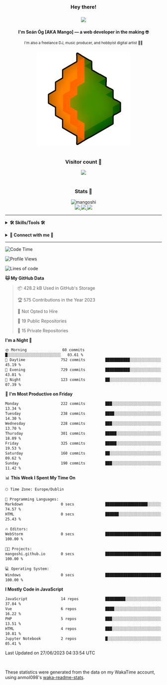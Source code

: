 
<div align="center"> 
	<h3>
		Hey there! 
	</h3>
	<h3 align="center">
		<img src="https://meritt-gifs.s3-us-west-1.amazonaws.com/nerd-life/mario-star.gif" width="32px">
	</h3>
	<h4 align="center">
		I'm Seán Óg [AKA Mango] — a web developer in the making 🤓
	</h4>
	<sup>I'm also a freelance DJ, music producer, and hobbyist digital artist 🎵🎨</sup>
</div>

<br>

<div align="center">
	<img src="img/hexmango.png">
</div>

<br>

<div align="center">
	<h3>Visitor count 👀</h3>
	<img src="https://profile-counter.glitch.me/mangoshi/count.svg">
</div>

<br>

<div align="center">
	<h3>Stats 📃</h3>
	<img src="https://github-readme-streak-stats.herokuapp.com/?user=mangoshi&theme=dark" alt="mangoshi"/>
	<br>
	<a href="https://github.com/anuraghazra/github-readme-stats">
		<img src="https://github-readme-stats.vercel.app/api?username=mangoshi&show_icons=true&theme=dark&border_radius=1rem">
		<img src="https://github-readme-stats.vercel.app/api/wakatime?username=Mangoshi&theme=dark&border_radius=1rem">
		<img width="500" src="https://github-readme-stats.vercel.app/api/top-langs/?username=mangoshi&theme=dark&border_radius=1rem&layout=compact&exclude_repo=FunkyShapeGenerator&langs_count=8"/>
	</a>
</div>

<hr>

<details>
	<summary>
		<b>🛠 Skills/Tools 🛠</b>
	</summary>
	<br>
	<h5>Languages / Frameworks</h5>
	<table style="user-select:none;">
		<tr>
			<td align="center">
			HTML<br>
			<img src="https://cdn1.iconfinder.com/data/icons/logotypes/32/badge-html-5-512.png" alt="html5" width="40" height="40"/>
			</td>
			<td align="center">
			CSS
			<br>
			<img src="https://cdn1.iconfinder.com/data/icons/logotypes/32/badge-css-3-512.png" alt="css3" width="40" height="40"/>
			</td>
			<td align="center">
			JavaScript
			<br>
			<img src="https://raw.githubusercontent.com/devicons/devicon/master/icons/javascript/javascript-original.svg" alt="javascript" width="40" height="40"/>
			<td align="center">
			P5.js
			<br>
			<img src="https://blindedcyclops.neocities.org/p5js-icons/p5-sq-reverse-filled.png" alt="javascript" width="40" height="40"/>
			</td>
			<td align="center">
			Java
			<br>
			<img src="https://cdn.icon-icons.com/icons2/1381/PNG/512/java_93883.png" alt="java" width="40" height="40"/>
			</td>
			<td align="center">
			PHP
			<br>
			<img src="https://upload.wikimedia.org/wikipedia/commons/thumb/3/31/Webysther_20160423_-_Elephpant.svg/350px-Webysther_20160423_-_Elephpant.svg.png" alt="php" width="50" height="40"/>
			</td>
			<td align="center">
			MySQL
			<br>
			<img src="https://cdn.icon-icons.com/icons2/1381/PNG/512/mysqlworkbench_93532.png" alt="mysql" width="40" height="40"/>
			</td>
			<td align="center">
			Bootstrap
			<br>
			<img src="https://upload.wikimedia.org/wikipedia/commons/thumb/b/b2/Bootstrap_logo.svg/1280px-Bootstrap_logo.svg.png" alt="bootstrap" width="40" height="40"/>
			</td>
		</tr>
	</table>
	<h5>Editors / IDEs</h5>
	<table>
		<tr>
			<td align="center">VSCodium<br>
			<img src="https://raw.githubusercontent.com/VSCodium/vscodium/master/src/resources/linux/code.png" width="40" height="40"/>
			</td>
			<td align="center">IntelliJ<br>
			<img src="https://upload.wikimedia.org/wikipedia/commons/thumb/9/9c/IntelliJ_IDEA_Icon.svg/512px-IntelliJ_IDEA_Icon.svg.png" width="40" height="40"/>
			</td>
			<td align="center">WebStorm<br>
			<img src="https://upload.wikimedia.org/wikipedia/commons/thumb/7/71/WebStorm_Icon.png/600px-WebStorm_Icon.png" width="40" height="40"/>
			</td>
			<td align="center">PhpStorm<br>
			<img src="https://upload.wikimedia.org/wikipedia/commons/thumb/c/c9/PhpStorm_Icon.svg/512px-PhpStorm_Icon.svg.png" width="40" height="40"/>
			</td>
		</tr>
	</table>
	<h5>Non-programming Tools</h5>
	<table>
		<tr>
			<td align="center">
			Photoshop
			<br>
			<img src="https://cdn4.iconfinder.com/data/icons/logos-and-brands/512/23_Photoshop_Adobe_logo_logos-512.png" alt="photoshop" width="40" height="40"/>
			</td>
			<td align="center">
			Illustrator
			<br>
			<img src="https://cdn4.iconfinder.com/data/icons/logos-and-brands/512/11_Illustrator_Adobe_Ai_logo_logos-512.png" alt="illustrator" width="40" height="40"/> </td>
			<td align="center">
			Premiere Pro
			<br>
			<img src="https://cdn4.iconfinder.com/data/icons/logos-and-brands/512/8_Premier_Pro_Adobe_logo_logos-512.png" alt="premiere" width="40" height="40"/>
			</td>
			<td align="center">
			Audition
			<br>
			<img src="https://cdn4.iconfinder.com/data/icons/logos-and-brands/512/18_Audition_Adobe_logo_logos-512.png" alt="audition" width="40" height="40"/> 
			</td>
			<td align="center">
			Ableton Live
			<br>
			<img src="https://icon-library.com/images/ableton-live-9-icon/ableton-live-9-icon-12.jpg" alt="ableton" width="40" height="40"/> 
			</td>
			<td align="center">
			Bitwig Studio
			<br>
			<img src="https://icons.iconarchive.com/icons/papirus-team/papirus-apps/512/bitwig-studio-icon.png" alt="bitwig" width="40" height="40"/> 
			</td>
		</tr>
	</table>
</details>

<br>

<details>
	<summary>
		<b>🔗 Connect with me 🔗</b>
	</summary>
	<br>
	<table>
		<tr>
			<td align="center">
			LinkedIn<br>
			<a href="https://www.linkedin.com/in/sean-og-durack-monks/" target="blank">
			<img src="https://cdn1.iconfinder.com/data/icons/logotypes/32/square-linkedin-512.png" alt="linkedin" width="40" height="40"/>
			</a>
			</td>
			<td align="center">
			Codepen
			<br>
			<a href="https://codepen.io/mangoshi" target="blank">
			<img src="https://cdn3.iconfinder.com/data/icons/social-rounded-2/72/Codepen-512.png" alt="codepen" width="40" height="40"/>
			</a>
			</td>
			<td align="center">
			DEV
			<br>
			<a href="https://dev.to/mangoshi" target="blank">
			<img src="https://d2fltix0v2e0sb.cloudfront.net/dev-rainbow.svg" alt="dev" width="40" height="40"/>
			</a>
			</td>
			<td align="center">
			SoundCloud
			<br>
			<a href="https://soundcloud.com/mangoshi/tracks" target="blank">
			<img src="https://i1.sndcdn.com/artworks-000042378521-3r4zet-t500x500.jpg" alt="dev" width="40" height="40"/>
			</a>
			</td>
		</tr>
	</table>
</details>

<hr>

<!--START_SECTION:waka-->
![Code Time](http://img.shields.io/badge/Code%20Time-1%2C043%20hrs%2012%20mins-blue)

![Profile Views](http://img.shields.io/badge/Profile%20Views-0-blue)

![Lines of code](https://img.shields.io/badge/From%20Hello%20World%20I%27ve%20Written-1.3%20million%20lines%20of%20code-blue)

**🐱 My GitHub Data** 

> 📦 428.2 kB Used in GitHub's Storage 
 > 
> 🏆 575 Contributions in the Year 2023
 > 
> 🚫 Not Opted to Hire
 > 
> 📜 19 Public Repositories 
 > 
> 🔑 15 Private Repositories 
 > 
**I'm a Night 🦉** 

```text
🌞 Morning                60 commits          █░░░░░░░░░░░░░░░░░░░░░░░░   03.61 % 
🌆 Daytime                752 commits         ███████████░░░░░░░░░░░░░░   45.19 % 
🌃 Evening                729 commits         ███████████░░░░░░░░░░░░░░   43.81 % 
🌙 Night                  123 commits         ██░░░░░░░░░░░░░░░░░░░░░░░   07.39 % 
```
📅 **I'm Most Productive on Friday** 

```text
Monday                   222 commits         ███░░░░░░░░░░░░░░░░░░░░░░   13.34 % 
Tuesday                  238 commits         ████░░░░░░░░░░░░░░░░░░░░░   14.30 % 
Wednesday                228 commits         ███░░░░░░░░░░░░░░░░░░░░░░   13.70 % 
Thursday                 301 commits         █████░░░░░░░░░░░░░░░░░░░░   18.09 % 
Friday                   325 commits         █████░░░░░░░░░░░░░░░░░░░░   19.53 % 
Saturday                 160 commits         ██░░░░░░░░░░░░░░░░░░░░░░░   09.62 % 
Sunday                   190 commits         ███░░░░░░░░░░░░░░░░░░░░░░   11.42 % 
```


📊 **This Week I Spent My Time On** 

```text
🕑︎ Time Zone: Europe/Dublin

💬 Programming Languages: 
Markdown                 0 secs              ███████████████████░░░░░░   74.57 % 
HTML                     0 secs              ██████░░░░░░░░░░░░░░░░░░░   25.43 % 

🔥 Editors: 
WebStorm                 0 secs              █████████████████████████   100.00 % 

🐱‍💻 Projects: 
mangoshi.github.io       0 secs              █████████████████████████   100.00 % 

💻 Operating System: 
Windows                  0 secs              █████████████████████████   100.00 % 
```

**I Mostly Code in JavaScript** 

```text
JavaScript               14 repos            █████████░░░░░░░░░░░░░░░░   37.84 % 
Vue                      6 repos             ████░░░░░░░░░░░░░░░░░░░░░   16.22 % 
PHP                      5 repos             ███░░░░░░░░░░░░░░░░░░░░░░   13.51 % 
HTML                     4 repos             ███░░░░░░░░░░░░░░░░░░░░░░   10.81 % 
Jupyter Notebook         2 repos             █░░░░░░░░░░░░░░░░░░░░░░░░   05.41 % 
```




 Last Updated on 27/06/2023 04:33:54 UTC
<!--END_SECTION:waka-->

<br>

These statistics were generated from the data on my WakaTime account, using anmol098's [waka-readme-stats](https://github.com/anmol098/waka-readme-stats).

